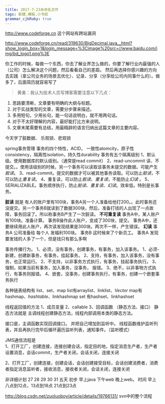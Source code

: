 ```yaml
---
title: 2017-7-23未命名文件 
tags: 新建,模板,小书匠
grammar_cjkRuby: true
---
```



http://www.codeforge.cn 这个网站有跨站漏洞

http://www.codeforge.cn/read/319630/BigDecimal.java__html?show_login_box=1&login_message=%3Cimage%20src=//www.baidu.com/img/bd_logo1.png%3E


你工作的时候，每做一个东西，你去了解业界怎么做的，你要了解行业内最强的人（公司）怎么解决这个问题，然后看看自己的差距。
然后再选择你感兴趣的方向去实践（拿公司业务的场景去优化）、记录、分享（分享给公司内同事什么的）。做多了，后面简历就容易写了


>黄勇：我认为技术人员写博客需要注意以下几点：
 1. 思路要清晰，文章要有明确的大纲与标题。
 2. 对于实战类型的文章，需要分步骤来描述。 
 3. 多用短句，少用长句，能一句话说明白，就不用两句话。
 4. 对于不太好理解的内容，最好能打比方来说明。 
 5. 文章末尾需要有总结，用最精辟的语言归纳出这篇文章的主要内容。  

今天学了脏数据、
乐观锁、悲观锁

spring事务管理  事务的四个特性，ACID，
一致性atomcity，原子性consistency，隔离性isolation，持久性durability
事务有五个隔离级别
1、默认级。使用数据库的默认级别。（通常是read commit）
2、read-uncommit 读、不提交。。使用该级别的时候，另一个事务可以读取该事务未提交的数据。可能产生*脏读*。
3、read-commit。提交的数据才可以被其他事务读取。可以防止*脏读*，不可以防止*重复读*。
4、重复读，可以防止*脏读*、*重复读*，不能防止*幻读* 。
5、SERIALIZABLE。事务顺序执行，防止*脏读*、*重复读*、*幻读*。效率低。特别是长事务。

**脏读**
就是 有人的账户里有100块，事务A另一个人准备给他打200。。此时事务还没提交。另一个事务B就读到了数据300块，然后，准备打钱的人出现了一点故障，事务回滚了。所以称事务B产生了一次脏读。
**不可重复读**
事务A中，某人账户有100块。准备计算。
事务B操作此人账户，变成了300块，提交。
事务A中，还要继续用此人账户，再次读发现结果是300块。两次不一样，产生错误。
**幻读**
事务A 公司准备给 每个人 发福利100块。
事务B 这时候来了个新员工。
事务A 发现要发钱的人多了一个，但是钱只有那么多啊 

事务传播行为。
1、必须，没有事务，创建事务，有事务，加入该事务。
1、必须-新建，创建新事务，有事务，挂起事务。
2、支持，有事务，加入该事务，没有事务，也正常运行。
2、不支持，以非事务方式执行，有事务，挂起事务执行。
3、强制，如果当前有事务，加入事务，没事务， 报错。
3、绝不，以非事物方式执行，有事务则报错。
4、嵌套，没事务，创建事务执行，有事务，创建一个嵌套事务执行


各种链表结构有 list、set、map
list有arraylist、linklist、*Vector*
map有hashmap、*hashtable*、linkhashmap
set 有hashset、linkhashset


线程返回值的方法
1、成员变量 
2、callable
3、回调函数  （静态方法、接口）
静态方法就是 主调线程创建静态方法，线程内部调用本类的静态方法。

接口是，主调函数实现回调接口。
并把自己增加到监听中。
线程函数维护监听列表，并且再执行完毕后循环遍历监听列表，通知事件。（监听模式）

JMS通信流程是  
1、打开工厂，创建连接，连接创建会话，指定目的地，指定消息生产者，生产者设置消息，会话commit，生产者关闭，会话关闭，连接关闭

2、打开工厂，创建连接，创建会话，会话创建接受目标，会话创建消费者，消费者指定消息监听者，接收消息，接收者关闭，会话关闭，连接关闭


非详细计划
27  28 29 30 31   五天
初步 早上java 下午web 晚上web。
时间 早上八点到12点，13点到18点 21点到23点


http://blog.csdn.net/zuoluoboy/article/details/19766131/
svn中的整个流程